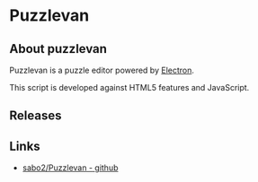 # Puzzlevan

## About puzzlevan

Puzzlevan is a puzzle editor powered by [Electron][].

This script is developed against HTML5 features and JavaScript.

[Electron]: http://electron.atom.io

## Releases

## Links
* [sabo2/Puzzlevan - github](https://github.com/sabo2/puzzlevan)
